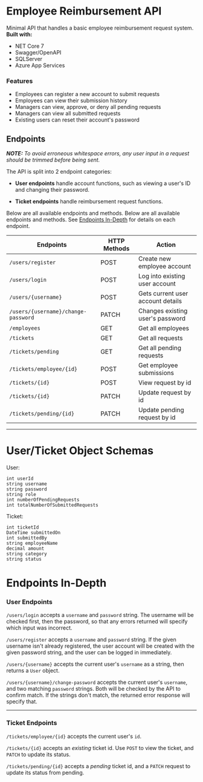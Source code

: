 # Employee Reimbursement API

Minimal API that handles a basic employee reimbursement request system. **Built with:**

-   NET Core 7
-   Swagger/OpenAPI
-   SQLServer
-   Azure App Services

### Features

-   Employees can register a new account to submit requests
-   Employees can view their submission history
-   Managers can view, approve, or deny all pending requests
-   Managers can view all submitted requests
-   Existing users can reset their account's password

## Endpoints

_**NOTE:** To avoid erroneous whitespace errors, any user input in a request should be trimmed before being sent._

The API is split into 2 endpoint categories:

-   **User endpoints** handle account functions, such as viewing a user's ID and changing their password.

-   **Ticket endpoints** handle reimbursement request functions.

Below are all available endpoints and methods. Below are all available endpoints and methods. See [Endpoints In-Depth](#endpoints-in-depth) for details on each endpoint.

| Endpoints                           | HTTP Methods | Action                            |
| ----------------------------------- | ------------ | --------------------------------- |
| `/users/register`                   | POST         | Create new employee account       |
| `/users/login`                      | POST         | Log into existing user account    |
| `/users/{username}`                 | POST         | Gets current user account details |
| `/users/{username}/change-password` | PATCH        | Changes existing user's password  |
| `/employees`                        | GET          | Get all employees                 |
| `/tickets`                          | GET          | Get all requests                  |
| `/tickets/pending`                  | GET          | Get all pending requests          |
| `/tickets/employee/{id}`            | POST         | Get employee submissions          |
| `/tickets/{id}`                     | POST         | View request by id                |
| `/tickets/{id}`                     | PATCH        | Update request by id              |
| `/tickets/pending/{id}`             | PATCH        | Update pending request by id      |

---

# User/Ticket Object Schemas

User:

```
int userId
string username
string password
string role
int numberOfPendingRequests
int totalNumberOfSubmittedRequests
```

Ticket:

```
int ticketId
DateTime submittedOn
int submittedBy
string employeeName
decimal amount
string category
string status
```

# Endpoints In-Depth

### User Endpoints

`/users/login` accepts a `username` and `password` string. The username will be checked first, then the password, so that any errors returned will specify which input was incorrect.

`/users/register` accepts a `username` and `password` string. If the given username isn't already registered, the user account will be created with the given password string, and the user can be logged in immediately.

`/users/{username}` accepts the current user's `username` as a string, then returns a `User` object.

`/users/{username}/change-password` accepts the current user's `username`, and two matching `password` strings. Both will be checked by the API to confirm match. If the strings don't match, the returned error response will specify that.

---

### Ticket Endpoints

`/tickets/employee/{id}` accepts the current user's `id`.

`/tickets/{id}` accepts an _existing_ ticket id. Use `POST` to view the ticket, and `PATCH` to update its status.

`/tickets/pending/{id}` accepts a _pending_ ticket id, and a `PATCH` request to update its status from pending.
